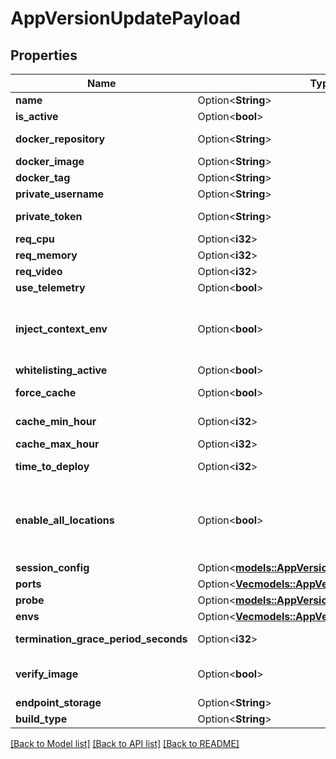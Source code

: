 # AppVersionUpdatePayload

## Properties

Name | Type | Description | Notes
------------ | ------------- | ------------- | -------------
**name** | Option<**String**> | The Version Name | [optional]
**is_active** | Option<**bool**> | If the Version is active currently in the system | [optional]
**docker_repository** | Option<**String**> | The Repository where the image is (i.e. 'harbor.edgegap.com' or 'docker.io') | [optional]
**docker_image** | Option<**String**> | The name of your image (i.e. 'edgegap/demo') | [optional]
**docker_tag** | Option<**String**> | The tag of your image (i.e. '0.1.2') | [optional]
**private_username** | Option<**String**> | The username to access the docker repository | [optional]
**private_token** | Option<**String**> | The Private Password or Token of the username (We recommend to use a token) | [optional]
**req_cpu** | Option<**i32**> | Units of vCPU needed (1024 = 1vcpu) | [optional]
**req_memory** | Option<**i32**> | Units of memory in MB needed (1024 = 1GB) | [optional]
**req_video** | Option<**i32**> | Units of GPU needed (1024= 1 GPU) | [optional]
**use_telemetry** | Option<**bool**> | Allow to inject ASA Variables | [optional]
**inject_context_env** | Option<**bool**> | DEPRECATED - The context environment variables are now injected into all deployments by default. No changes are required. (https://docs.edgegap.com/docs/deployment/injected-variables) | [optional]
**whitelisting_active** | Option<**bool**> | ACL Protection is active | [optional]
**force_cache** | Option<**bool**> | Allow faster deployment by caching your container image in every Edge site | [optional]
**cache_min_hour** | Option<**i32**> | Start of the preferred interval for caching your container | [optional]
**cache_max_hour** | Option<**i32**> | End of the preferred interval for caching your container | [optional]
**time_to_deploy** | Option<**i32**> | Estimated maximum time in seconds to deploy, after this time we will consider it not working and retry. | [optional]
**enable_all_locations** | Option<**bool**> | Enable every location available. By enabling this, your request will use every potential location, including those which may require a longer time to deploy. This means that your application may take up to 2 minutes before being up and ready. This functionality does not support ACL and Caching at the moment. | [optional]
**session_config** | Option<[**models::AppVersionUpdateSessionConfig**](AppVersionUpdateSessionConfig.md)> |  | [optional]
**ports** | Option<[**Vec<models::AppVersionPort>**](AppVersionPort.md)> |  | [optional]
**probe** | Option<[**models::AppVersionProbe**](AppVersionProbe.md)> |  | [optional]
**envs** | Option<[**Vec<models::AppVersionEnv>**](AppVersionEnv.md)> |  | [optional]
**termination_grace_period_seconds** | Option<**i32**> | Termination grace period in seconds after the SIGTERM signal has been sent | [optional]
**verify_image** | Option<**bool**> | By enabling the verify_image option, your image infos (docker_repository, docker_image, docker_tag) will be tested. | [optional][default to false]
**endpoint_storage** | Option<**String**> | The name of the endpoint storage to link | [optional]
**build_type** | Option<**String**> | Available Build Types: Production or Development | [optional]

[[Back to Model list]](../README.md#documentation-for-models) [[Back to API list]](../README.md#documentation-for-api-endpoints) [[Back to README]](../README.md)


